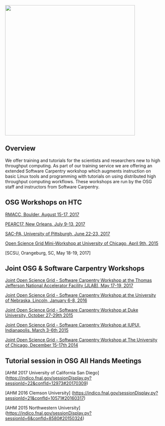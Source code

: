 
[title]: - "Joint Software Carpentry and OSG Workshops"

<img src="https://raw.githubusercontent.com/OSGConnect/connectbook/master/assets/osg-swc-300ppi.jpg" width="420" />

## Overview 

We offer training and tutorials for the scientists and researchers new to high throughput computing. As part of our training service we are offering an extended Software Carpentry workshop which augments instruction on basic Linux tools and programming with tutorials on using distributed high throughput computing workflows. These workshops are run by the OSG staff and instructors from Software Carpentry.


## OSG Workshops on HTC

[RMACC, Boulder, August 15-17, 2017](https://www.rc.colorado.edu/news/rmacccallforparticipation)

[PEARC17, New Orleans, July 9-13, 2017](http://www.pearc.org/call-for-participation)

[SAC-PA, University of Pittsburgh, June 22-23, 2017](http://www.sis.pitt.edu/lersais/research/sac-pa/)

[Open Science Grid Mini-Workshop at University of Chicago, April 9th, 2015](http://swc-osg-workshop.github.io/MiniOSG-2015-04-09-UChicago/index.html)

[SCSU, Orangeburg, SC, May 18-19, 2017]

## Joint OSG & Software Carpentry Workshops

[Joint Open Science Grid - Software Carpentry Workshop at the Thomas Jefferson National Accelerator Facility (JLAB), May 17-19, 2017](https://swc-osg-workshop.github.io/2017-05-17-JLAB/)

[Joint Open Science Grid - Software Carpentry Workshop at the University of Nebraska, Lincoln, January 6-8, 2016](http://swc-osg-workshop.github.io/2016-01-06-UNL/)

[Joint Open Science Grid - Software Carpentry Workshop at Duke University, October 27-29th 2015](http://swc-osg-workshop.github.io/2015-10-27-duke/index.html)

[Joint Open Science Grid - Software Carpentry Workshop at IUPUI, Indianapolis. March 3-6th 2015](http://swc-osg-workshop.github.io/2015-03-03-iupui/index.html)

[Joint Open Science Grid - Software Carpentry Workshop at The University of Chicago, December 15-17th 2014](http://swc-osg-workshop.github.io/2014-12-15-UChicago/)

## Tutorial session in OSG All Hands Meetings

[AHM 2017 University of California San Diego] (https://indico.fnal.gov/sessionDisplay.py?sessionId=22&confId=12973#20170309)

[AHM 2016 Clemson University] (https://indico.fnal.gov/sessionDisplay.py?sessionId=21&confId=10571#20160317)

[AHM 2015 Northwestern University] (https://indico.fnal.gov/sessionDisplay.py?sessionId=6&confId=8580#20150324)
